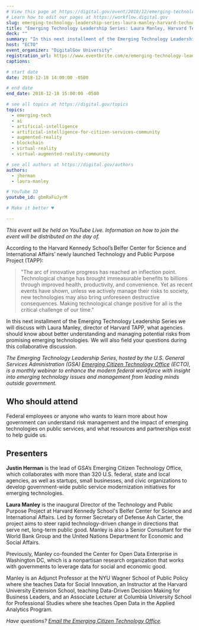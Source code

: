 ```yaml
---
# View this page at https://digital.gov/event/2018/12/emerging-technology-leadership-series-laura-manley
# Learn how to edit our pages at https://workflow.digital.gov
slug: emerging-technology-leadership-series-laura-manley-harvard-technology-public-purpose-project
title: "Emerging Technology Leadership Series: Laura Manley, Harvard Technology and Public Purpose Project"
deck: ""
summary: "In this next installment of the Emerging Technology Leadership Series we will discuss with Laura Manley, director of Harvard TAPP,  what agencies should know about better understanding and managing potential risks from promising emerging technologies."
host: "ECTO"
event_organizer: "DigitalGov University"
registration_url: https://www.eventbrite.com/e/emerging-technology-leadership-series-laura-manley-harvard-technology-and-public-purpose-project-registration-53698327142
captions: 

# start date
date: 2018-12-18 14:00:00 -0500

# end date
end_date: 2018-12-18 15:00:00 -0500

# see all topics at https://digital.gov/topics
topics: 
  - emerging-tech
  - ai
  - artificial-intelligence
  - artificial-intelligence-for-citizen-services-community
  - augmented-reality
  - blockchain
  - virtual-reality
  - virtual-augmented-reality-community

# see all authors at https://digital.gov/authors
authors: 
  - jherman
  - laura-manley

# YouTube ID
youtube_id: gbmRaFuJyrM

# Make it better ♥

---
```


_This event will be held on YouTube Live. Information on how to join the event will be distributed on the day of._ 

According to the Harvard Kennedy School’s Belfer Center for Science and International Affairs’ newly launched Technology and Public Purpose Project (TAPP):

> "The arc of innovative progress has reached an inflection point. Technological change has brought immeasurable benefits to billions through improved health, productivity, and convenience. Yet as recent events have shown, unless we actively manage their risks to society, new technologies may also bring unforeseen destructive consequences. Making technological change positive for all is the critical challenge of our time." 

In this next installment of the Emerging Technology Leadership Series we will discuss with Laura Manley, director of Harvard TAPP, what agencies should know about better understanding and managing potential risks from promising emerging technologies. We will also field your questions during this collaborative discussion. 

_The Emerging Technology Leadership Series, hosted by the U.S. General Services Administration (GSA) [Emerging Citizen Technology Office](https://emerging.digital.gov/) (ECTO), is a monthly webinar to enhance the modern federal workforce with insight into emerging technology issues and management from leading minds outside government._ 

## Who should attend 

Federal employees or anyone who wants to learn more about how government can understand risk management and the impact of emerging technologies on public services, and what resources and partnerships exist to help guide us. 

## Presenters

**Justin Herman** is the lead of GSA’s Emerging Citizen Technology Office, which collaborates with more than 320 U.S. federal, state and local agencies, as well as startups, small businesses, and civic organizations to develop government-wide public service modernization initiatives for emerging technologies. 

**Laura Manley** is the inaugural Director of the Technology and Public Purpose Project at Harvard Kennedy School's Belfer Center for Science and International Affairs. Led by former Secretary of Defense Ash Carter, the project aims to steer rapid technology-driven change in directions that serve net, long-term public good. Manley is also a Senior Consultant for the World Bank Group and the United Nations Department for Economic and Social Affairs. 

Previously, Manley co-founded the Center for Open Data Enterprise in Washington DC, which is a nonpartisan research organization that works with governments to leverage data for social and economic good. 

Manley is an Adjunct Professor at the NYU Wagner School of Public Policy where she teaches Data for Social Innovation, an Instructor at the Harvard University Extension School, teaching Data-Driven Decision Making for Business Leaders, and an Associate Lecturer at Columbia University School for Professional Studies where she teaches Open Data in the Applied Analytics Program. 

_Have questions? [Email the Emerging Citizen Technology Office](mailto:emergingtech@gsa.gov)._ 
